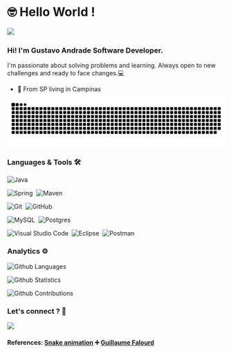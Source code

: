 <h1>🤓 Hello World ! </h1>

![](http://estruyf-github.azurewebsites.net/api/VisitorHit?user=Gustavobjj&repo=Gustavobjj&countColorcountColor)

### Hi! I'm Gustavo Andrade Software Developer.
I'm passionate about solving problems and learning. Always open to new challenges and ready to face changes.💻

- 📍 From SP living in Campinas

![Snake animation](https://raw.githubusercontent.com/Platane/snk/output/github-contribution-grid-snake.svg)

### Languages & Tools 🛠

![Java](https://img.shields.io/badge/-Java-05122A?style=flat&logo=Java&logoColor=white)&nbsp;

![Spring](https://img.shields.io/badge/-Spring-05122A?style=flat&logo=spring&logoColor=white)&nbsp;
![Maven](https://img.shields.io/badge/-Maven-05122A?style=flat&logo=apache-maven&logoColor=white)&nbsp;

![Git](https://img.shields.io/badge/-Git-05122A?style=flat&logo=git)&nbsp;
![GitHub](https://img.shields.io/badge/-GitHub-05122A?style=flat&logo=github)&nbsp;

![MySQL](https://img.shields.io/badge/-MySQL-05122A?style=flat&logo=mysql&logoColor=white)&nbsp;
![Postgres](https://img.shields.io/badge/-Postgres-05122A?style=flat&logo=postgresql)&nbsp;

![Visual Studio Code](https://img.shields.io/badge/-Visual%20Studio%20Code-05122A?style=flat&logo=visual-studio-code&logoColor=007ACC)&nbsp;
![Eclipse](https://img.shields.io/badge/-Eclipse-05122A?style=flat&logo=eclipse&logoColor=007ACC)&nbsp;
![Postman](https://img.shields.io/badge/-Postman-05122A?style=flat&logo=postman)&nbsp;

### Analytics ⚙️

![Github Languages](https://github-readme-stats.vercel.app/api/top-langs/?username=Gustavobjj&layout=compact&count_private=true)

![Github Statistics](https://github-readme-stats.vercel.app/api/?username=Gustavobjj&count_private=true&show_icons=true)

![Github Contributions](https://github-readme-streak-stats.herokuapp.com/?user=Gustavobjj&hide_border=true)

### Let's connect ? 🤝

<p align="left">
	<a href="https://www.linkedin.com/in/gustavo-nascimento-andrade/"><img src="https://img.shields.io/badge/-gustavoandrade-0077B5?style=flat&logo=Linkedin&logoColor=white"/></a>
  
<p/>  

#### References: [Snake animation](https://github.com/Platane/snk) ➕ [Guillaume Falourd](https://dev.to/guifalourd/step-by-step-to-create-a-readme-for-your-github-profile-1i0g)
